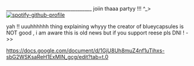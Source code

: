
____________________________________     joiin thaaa partyy !!! ^_>
[![spotify-github-profile](https://spotify-github-profile.kittinanx.com/api/view?uid=ab2a3u6b8cjitzbay6obl1hzp&cover_image=true&theme=natemoo-re&show_offline=false&background_color=000000&interchange=true&bar_color=c0ed7e&bar_color_cover=false)](https://github.com/kittinan/spotify-github-profile)





yah !! uuuhhhhhh thing explaining whyyy the creator of blueycapsules is NOT good , i am aware this is old news but if you support reese pls DNI !     ->>

https://docs.google.com/document/d/1GjU8Uh8muZ4nf1uTihxs-sbG2WSKsaReH1ExMIN_gcg/edit?tab=t.0
